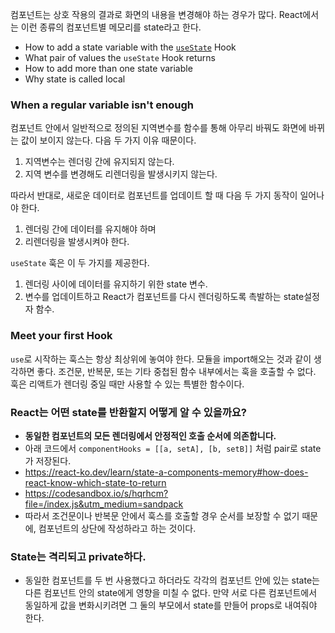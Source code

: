 컴포넌트는 상호 작용의 결과로 화면의 내용을 변경해야 하는 경우가 많다. React에서는 이런 종류의 컴포넌트별 메모리를 state라고 한다.

- How to add a state variable with the [`useState`](https://react-ko.dev/reference/react/useState) Hook
- What pair of values the `useState` Hook returns
- How to add more than one state variable
- Why state is called local

### When a regular variable isn't enough
컴포넌트 안에서 일반적으로 정의된 지역변수를 함수를 통해 아무리 바꿔도 화면에 바뀌는 값이 보이지 않는다. 다음 두 가지 이유 때문이다.
1. 지역변수는 렌더링 간에 유지되지 않는다.
2. 지역 변수를 변경해도 리렌더링을 발생시키지 않는다.

따라서 반대로, 새로운 데이터로 컴포넌트를 업데이트 할 때 다음 두 가지 동작이 일어나야 한다.
1. 렌더링 간에 데이터를 유지해야 하며
2. 리렌더링을 발생시켜야 한다.

`useState` 훅은 이 두 가지를 제공한다.
1. 렌더링 사이에 데이터를 유지하기 위한 state 변수.
2. 변수를 업데이트하고 React가 컴포넌트를 다시 렌더링하도록 촉발하는 state설정자 함수.

### Meet your first Hook
`use`로 시작하는 훅스는 항상 최상위에 놓여야 한다. 모듈을 import해오는 것과 같이 생각하면 좋다. 조건문, 반복문, 또는 기타 중첩된 함수 내부에서는 훅을 호출할 수 없다.
훅은 리액트가 렌더링 중일 때만 사용할 수 있는 특별한 함수이다.

### React는 어떤 state를 반환할지 어떻게 알 수 있을까요?
- **동일한 컴포넌트의 모든 렌더링에서 안정적인 호출 순서에 의존합니다.**
- 아래 코드에서 `componentHooks = [[a, setA], [b, setB]]`  처럼 pair로 state가 저장된다.
- https://react-ko.dev/learn/state-a-components-memory#how-does-react-know-which-state-to-return
- https://codesandbox.io/s/hqrhcm?file=/index.js&utm_medium=sandpack
- 따라서 조건문이나 반복문 안에서 훅스를 호출할 경우 순서를 보장할 수 없기 때문에, 컴포넌트의 상단에 작성하라고 하는 것이다.
### State는 격리되고 private하다.
- 동일한 컴포넌트를 두 번 사용했다고 하더라도 각각의 컴포넌트 안에 있는 state는 다른 컴포넌트 안의 state에게 영향을 미칠 수 없다. 만약 서로 다른 컴포넌트에서 동일하게 값을 변화시키려면 그 둘의 부모에서 state를 만들어 props로 내여줘야 한다.